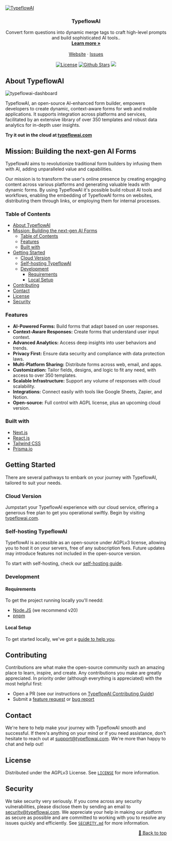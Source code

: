 <!-- PROJECT LOGO -->
[![TypeflowAI](https://github.com/TypeflowAI/.github/assets/1154202/89a20c65-50ba-4c3d-9f14-8df7f3521070)](https://typeflowai.com)
<p align="center">
  <h3 align="center">TypeflowAI</h3>

  <p align="center">
    Convert form questions into dynamic merge tags to craft high-level prompts and build sophisticated AI tools..
    <br />
    <a href="https://typeflowai.com"><strong>Learn more »</strong></a>
    <br />
    <br />
    <a href="https://typeflowai.com">Website</a>
    ·
    <a href="https://github.com/TypeflowAI/typeflowai/issues">Issues</a>
  </p>
</p>
<p  align="center">
<a  href="https://github.com/TypeflowAI/typeflowai/blob/main/LICENSE"><img  src="https://img.shields.io/badge/License-AGPL-purple"  alt="License"></a> 
<a  href="https://github.com/TypeflowAI/typeflowai/stargazers"><img  src="https://img.shields.io/github/stars/TypeflowAI/typeflowai?logo=github"  alt="Github Stars"></a>
<a  href="https://github.com/TypeflowAI/typeflowai/issues?q=is:issue+is:open+label:%22%F0%9F%99%8B%F0%9F%8F%BB%E2%80%8D%E2%99%82%EF%B8%8Fhelp+wanted%22"><img  src="https://img.shields.io/badge/Help%20Wanted-Contribute-blue"></a>
</p>

<!-- ABOUT THE PROJECT -->
## About TypeflowAI

![typeflowai-dashboard](https://github.com/TypeflowAI/.github/assets/1154202/9bc06136-2a4a-4374-8a65-3d66926ddf73)

TypeflowAI, an open-source AI-enhanced form builder, empowers developers to create dynamic, context-aware forms for web and mobile applications. It supports integration across platforms and services, facilitated by an extensive library of over 350 templates and robust data analytics for in-depth user insights.

**Try it out in the cloud at [typeflowai.com](https://dashboard.typeflowai.com/auth/signup)**

## Mission: Building the next-gen AI Forms

TypeflowAI aims to revolutionize traditional form builders by infusing them with AI, adding unparalleled value and capabilities.

Our mission is to transform the user's online presence by creating engaging content across various platforms and generating valuable leads with dynamic forms. By using TypeflowAI it's possible build robust AI tools and workflows, enabling the embedding of TypeflowAI forms on websites, distributing them through links, or employing them for internal processes.

<!-- TABLE OF CONTENTS -->
### Table of Contents

- [About TypeflowAI](#about-typeflowai)
- [Mission: Building the next-gen AI Forms](#mission-building-the-next-gen-ai-forms)
  - [Table of Contents](#table-of-contents)
  - [Features](#features)
  - [Built with](#built-with)
- [Getting Started](#getting-started)
  - [Cloud Version](#cloud-version)
  - [Self-hosting TypeflowAI](#self-hosting-typeflowai)
  - [Development](#development)
    - [Requirements](#requirements)
    - [Local Setup](#local-setup)
- [Contributing](#contributing)
- [Contact](#contact)
- [License](#license)
- [Security](#security)

### Features

- **AI-Powered Forms:** Build forms that adapt based on user responses.
- **Context-Aware Responses:** Create forms that understand user input context.
- **Advanced Analytics:** Access deep insights into user behaviors and trends.
- **Privacy First:** Ensure data security and compliance with data protection laws.
- **Multi-Platform Sharing:** Distribute forms across web, email, and apps.
- **Customization:** Tailor fields, designs, and logic to fit any need, with access to over 350 templates.
- **Scalable Infrastructure:** Support any volume of responses with cloud scalability.
- **Integrations:** Connect easily with tools like Google Sheets, Zapier, and Notion.
- **Open-source:** Full control with AGPL license, plus an upcoming cloud version.

### Built with

- [Next.js](https://nextjs.org/?ref=typeflowai.com)
- [React.js](https://reactjs.org/?ref=typeflowai.com)
- [Tailwind CSS](https://tailwindcss.com/?ref=typeflowai.com)
- [Prisma.io](https://prisma.io/?ref=typeflowai.com)

<!-- GETTING STARTED -->
## Getting Started

There are several pathways to embark on your journey with TypeflowAI, tailored to suit your needs.

### Cloud Version

Jumpstart your TypeflowAI experience with our cloud service, offering a generous free plan to get you operational swiftly. Begin by visiting [typeflowai.com](https://typeflowai.com).

### Self-hosting TypeflowAI

TypeflowAI is accessible as an open-source under AGPLv3 license, allowing you to host it on your servers, free of any subscription fees. Future updates may introduce features not included in the open-source version.

To start with self-hosting, check our [self-hosting guide](https://typeflowai.com/docs/self-hosting/self-hosting-guide).

### Development

#### Requirements

To get the project running locally you'll needd:

- [Node.JS](https://nodejs.org/en) (we recommend v20)
- [pnpm](https://pnpm.io/)

#### Local Setup

To get started locally, we've got a [guide to help you](https://typeflowai.com/docs/contributing/setup).

<!-- CONTRIBUTING -->
## Contributing

Contributions are what make the open-source community such an amazing place to learn, inspire, and create. Any contributions you make are greatly appreciated. In priority order (although everything is appreciated) with the most helpful first:

- Open a PR (see our instructions on [TypeflowAI Contributing Guide](https://typeflowai.com/docs/contributing/introduction))
- Submit a [feature request](https://github.com/TypeflowAI/typeflowai/issues/new?assignees=&labels=enhancement%2C+feature&template=feature_request.md) or [bug report](https://github.com/TypeflowAI/typeflowai/issues/new?assignees=&labels=bug&template=bug_report.md)

<!-- CONTACT -->
## Contact

We're here to help make your journey with TypeflowAI smooth and successful. If there's anything on your mind or if you need assistance, don't hesitate to reach out at [support@typeflowai.com](mailto:support@typeflowai.com). We're more than happy to chat and help out!

<!-- LICENSE -->
## License

Distributed under the AGPLv3 License. See [`LICENSE`](./LICENSE) for more information.

<!-- SECUTIRY -->
## Security

We take security very seriously. If you come across any security vulnerabilities, please disclose them by sending an email to [security@typeflowai.com](mailto:security@typeflowai.com). We appreciate your help in making our platform as secure as possible and are committed to working with you to resolve any issues quickly and efficiently. See [`SECURITY.md`](./SECURITY.md) for more information.

<p  align="right"><a  href="#top">🔼 Back to top</a></p>